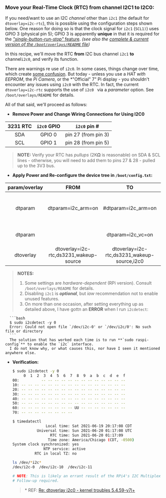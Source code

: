 ### Move your Real-Time Clock (RTC) from channel  I2C1 to I2C0:

If you need/want to use an I2C *channel* other than `i2c1` (the default for `dtoverlay=i2c-rtc`), this is possible using the configuration steps shown below. One reason for doing so is that the clock signal for `i2c1` (`SCL1)`) uses GPIO 3 (physical pin 5); GPIO 3 is apparently **unique** in that it is required for the [*"single-button-run-stop"* feature](https://github.com/seamusdemora/PiFormulae/blob/master/docs/gpio-shutdown_20210620.md). *(see also the [complete & current version of the `/boot/overlays/README` file](https://github.com/raspberrypi/firmware/blob/master/boot/overlays/README))* 

In this recipe, we'll move the RTC **from** I2C bus channel `i2c1` **to** channel`i2c0`, and verify its function. 

There are warnings re use of `i2c0`. In some cases, things change over time, which create [some confusion](https://www.raspberrypi.org/forums/viewtopic.php?f=44&t=138897#p922764). But today - unless you use a *HAT with EEPROM*, the *Pi Camera*, or the *"Official" 7" Pi display - you shouldn't encounter any issues using `i2c0` with the RTC. In fact, the current `dtoverlay=i2c-rtc`  supports the use of `i2c0 ` via a *parameter* option. See `/boot/overlays/README` for details. 

All of that said, we'll proceed as follows:

   * **Remove Power and Change Wiring Connections for Using I2C0**

| 3231 RTC | `i2c0` GPIO |    `i2c0` pin #     |
| :------: | :---------: | :-----------------: |
|   SDA    |   GPIO 0    | pin 27 (from pin 3) |
|   SCL    |   GPIO 1    | pin 28 (from pin 5) |

   > **NOTE:** Verify your RTC has *pullups* (2K𝛀 is reasonable) on SDA & SCL lines - otherwise, you will need to add them to pins 27 & 28 - pulled up to the 3V3 bus. 

* **Apply Power and Re-configure the device tree in `/boot/config.txt`:** 

| param/overlay |                  FROM                  |                     TO                      | CMT                             |
| :-----------: | :------------------------------------: | :-----------------------------------------: | :------------------------------ |
|    dtparam    |           dtparam=i2c_arm=on           |             #dtparam=i2c_arm=on             | disables i2c1; see NOTE 2 below |
|    dtparam    |                                        |              dtparam=i2c_vc=on              | enables i2c0 (Pi 4)             |
|   dtoverlay   | dtoverlay=i2c-rtc,ds3231,wakeup-source | dtoverlay=i2c-rtc,ds3231,wakeup-source,i2c0 | connect RTC via i2c0            |

> **NOTES:**  
>
> 1. Some settings are *hardware-dependent* (RPi version). Consult `/boot/overlays/README` for details. 
> 2. Disabling `i2c1` is ***optional***, but *iaw* recommendation not to enable unused features. 
> 3. On more than one occasion, after setting everything up as detailed above, I have gottn an **ERROR** when I run `i2cdetect`:

      ```bash
      $ sudo i2cdetect -y 0
      Error: Could not open file `/dev/i2c-0' or `/dev/i2c/0': No such file or directory
      ``` 
      The solution that has worked each time is to run **`sudo raspi-config`** to enable the `i2c` interface. 
      I do not know why, or what causes this, nor have I seen it mentioned anywhere else.

* **Verification:** 

  ```bash
  $ sudo i2cdetect -y 0
       0  1  2  3  4  5  6  7  8  9  a  b  c  d  e  f
  00:          -- -- -- -- -- -- -- -- -- -- -- -- --
  10: -- -- -- -- -- -- -- -- -- -- -- -- -- -- -- --
  20: -- -- -- -- -- -- -- -- -- -- -- -- -- -- -- --
  30: -- -- -- -- -- -- -- -- -- -- -- -- -- -- -- --
  40: -- -- -- -- -- -- -- -- -- -- -- -- -- -- -- --
  50: -- -- -- -- -- -- -- -- -- -- -- -- -- -- -- --
  60: -- -- -- -- -- -- -- -- UU -- -- -- -- -- -- --
  70: -- -- -- -- -- -- -- --
  ```

  ```bash
  $ timedatectl
                 Local time: Sat 2021-06-19 20:17:08 CDT
             Universal time: Sun 2021-06-20 01:17:08 UTC
                   RTC time: Sun 2021-06-20 01:17:09
                  Time zone: America/Chicago (CDT, -0500)
  System clock synchronized: yes
                NTP service: active
            RTC in local TZ: no
  ```

  ```bash
  ls /dev/*i2c*
  /dev/i2c-0  /dev/i2c-10  /dev/i2c-11 
  
  # NOTE: This is likely an errant result of the RPi4's I2C Multiplexer*
  # Follow-up required.
  ```

  > \* REF:  [Re: dtoverlay i2c0 - kernel troubles 5.4.59-v7l+](https://www.raspberrypi.org/forums/viewtopic.php?t=284036#p1720835) 

